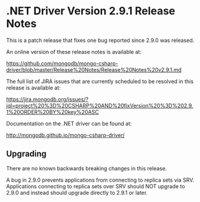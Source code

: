 # .NET Driver Version 2.9.1 Release Notes

This is a patch release that fixes one bug reported since 2.9.0 was released.

An online version of these release notes is available at:

https://github.com/mongodb/mongo-csharp-driver/blob/master/Release%20Notes/Release%20Notes%20v2.9.1.md

The full list of JIRA issues that are currently scheduled to be resolved in this release is available at:

https://jira.mongodb.org/issues/?jql=project%20%3D%20CSHARP%20AND%20fixVersion%20%3D%202.9.1%20ORDER%20BY%20key%20ASC


Documentation on the .NET driver can be found at:

http://mongodb.github.io/mongo-csharp-driver/

## Upgrading

There are no known backwards breaking changes in this release.

A bug in 2.9.0 prevents applications from connecting to replica sets via SRV. Applications connecting to replica sets over SRV should NOT upgrade to 2.9.0 and instead should upgrade directly to 2.9.1 or later.
